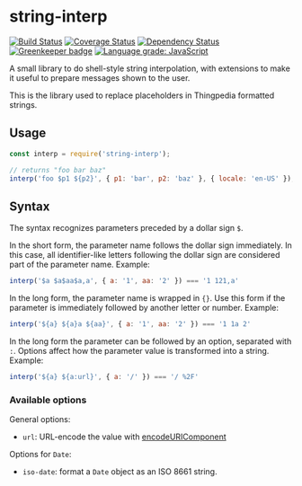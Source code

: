 # string-interp

[![Build Status](https://travis-ci.com/stanford-oval/string-interp.svg?branch=master)](https://travis-ci.org/stanford-oval/string-interp) [![Coverage Status](https://coveralls.io/repos/github/stanford-oval/string-interp/badge.svg?branch=master)](https://coveralls.io/github/stanford-oval/string-interp?branch=master) [![Dependency Status](https://david-dm.org/stanford-oval/string-interp/status.svg)](https://david-dm.org/stanford-oval/string-interp) [![Greenkeeper badge](https://badges.greenkeeper.io/stanford-oval/string-interp.svg)](https://greenkeeper.io/) [![Language grade: JavaScript](https://img.shields.io/lgtm/grade/javascript/g/stanford-oval/string-interp.svg?logo=lgtm&logoWidth=18)](https://lgtm.com/projects/g/stanford-oval/string-interp/context:javascript)

A small library to do shell-style string interpolation, with extensions to make it
useful to prepare messages shown to the user.

This is the library used to replace placeholders in Thingpedia formatted strings.

## Usage

```javascript
const interp = require('string-interp');

// returns "foo bar baz"
interp('foo $p1 ${p2}', { p1: 'bar', p2: 'baz' }, { locale: 'en-US' });
```

## Syntax

The syntax recognizes parameters preceded by a dollar sign `$`.

In the short form, the parameter name follows the dollar sign immediately. In this case, all identifier-like letters following the dollar sign are considered part of the parameter name. Example:

```javascript
interp('$a $a$aa$a,a', { a: '1', aa: '2' }) === '1 121,a'
```

In the long form, the parameter name is wrapped in `{}`. Use this form if the parameter is immediately
followed by another letter or number. Example:

```javascript
interp('${a} ${a}a ${aa}', { a: '1', aa: '2' }) === '1 1a 2'
```

In the long form the parameter can be followed by an option, separated with `:`. Options affect how
the parameter value is transformed into a string. Example:

```javascript
interp('${a} ${a:url}', { a: '/' }) === '/ %2F'
```

### Available options

General options:
- `url`: URL-encode the value with [encodeURIComponent](https://developer.mozilla.org/en-US/docs/Web/JavaScript/Reference/Global_Objects/encodeURIComponent)

Options for `Date`:
- `iso-date`: format a `Date` object as an ISO 8661 string.
